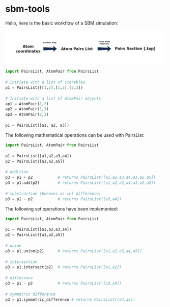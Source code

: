 # sbm-tools

Hello, here is the basic workflow of a SBM simulation:

![Atom coordinates -> contact Map -> Atom Pairs List -> Force Field Potential -> Pairs Section](workflow-simple.png?raw=true "workflow")

```python
import PairsList, AtomPair from PairsList

# Initiate with a list of iterables.
p1 = PairsList([[1,2],[1,3],[2,3])

# Initiate with a list of AtomPair objects.
ap1 = AtomPair(1,2)
ap2 = AtomPair(1,3)
ap3 = AtomPair(2,3)

p1 = PairsList([a1, a2, a3])

```

The following mathematical operations can be used with PairsList:

```python
import PairsList, AtomPair from PairsList

p1 = PairsList([a1,a2,a3,a4])
p2 = PairsList([a1,a2,a5])

# addition
p3 = p1 + p2           # returns PairsList([a1,a2,a3,a4,a1,a2,a5])
p3 = p1.add(p2)        # returns PairsList([a1,a2,a3,a4,a1,a2,a5])

# substraction (behaves as set difference)
p3 = p1 - p2           # returns PairsList([a3,a4])

```

The following set operations have been implemented:

```python
import PairsList, AtomPair from PairsList

p1 = PairsList([a1,a2,a3,a4])
p2 = PairsList([a1,a2,a5])

# union
p3 = p1.union(p2)      # returns PairsList([a1,a2,a3,a4,a5])

# intersection
p3 = p1.intersect(p2)  # returns PairsList([a1,a2])

# difference
p3 = p1 - p2           # returns PairsList([a3,a4])

# symmetric difference
p3 = p1.symmetric_difference # returns PairsList([a4,a5])


```